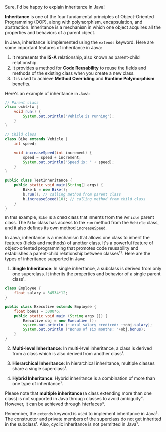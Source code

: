 Sure, I'd be happy to explain inheritance in Java!

**Inheritance** is one of the four fundamental principles of Object-Oriented Programming (OOP), along with polymorphism, encapsulation, and abstraction. Inheritance is a mechanism in which one object acquires all the properties and behaviors of a parent object.

In Java, inheritance is implemented using the `extends` keyword. Here are some important features of inheritance in Java:

1. It represents the **IS-A** relationship, also known as parent-child relationship.
2. It provides a method for **Code Reusability** to reuse the fields and methods of the existing class when you create a new class.
3. It is used to achieve **Method Overriding** and **Runtime Polymorphism** benefits.

Here's an example of inheritance in Java:

```java
// Parent class
class Vehicle {
    void run() {
        System.out.println("Vehicle is running");
    }
}

// Child class
class Bike extends Vehicle {
    int speed;

    void increaseSpeed(int increment) {
        speed = speed + increment;
        System.out.println("Speed is: " + speed);
    }
}

public class TestInheritance {
    public static void main(String[] args) {
        Bike b = new Bike();
        b.run(); // calling method from parent class
        b.increaseSpeed(10); // calling method from child class
    }
}
```

In this example, `Bike` is a child class that inherits from the `Vehicle` parent class. The `Bike` class has access to the `run` method from the `Vehicle` class, and it also defines its own method `increaseSpeed`.

In Java, inheritance is a mechanism that allows one class to inherit the features (fields and methods) of another class. It's a powerful feature of object-oriented programming that promotes code reusability and establishes a parent-child relationship between classes¹². Here are the types of inheritance supported in Java:

1. **Single Inheritance**: In single inheritance, a subclass is derived from only one superclass. It inherits the properties and behavior of a single parent class¹.

```java
class Employee {
    float salary = 34534*12;
}

public class Executive extends Employee {
    float bonus = 3000*6;
    public static void main (String args []) {
        Executive obj = new Executive ();
        System.out.println ("Total salary credited: "+obj.salary);
        System.out.println ("Bonus of six months: "+obj.bonus);
    }
}
```

2. **Multi-level Inheritance**: In multi-level inheritance, a class is derived from a class which is also derived from another class¹.

3. **Hierarchical Inheritance**: In hierarchical inheritance, multiple classes share a single superclass¹.

4. **Hybrid Inheritance**: Hybrid inheritance is a combination of more than one type of inheritance¹.

Please note that **multiple inheritance** (a class extending more than one class) is not supported in Java through classes to avoid ambiguity⁴. However, it can be achieved through interfaces⁴.

Remember, the `extends` keyword is used to implement inheritance in Java². The constructor and private members of the superclass do not get inherited in the subclass¹. Also, cyclic inheritance is not permitted in Java¹.

